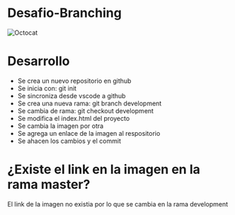 # Desafio-Branching
![Octocat](https://github.com/vapo134/Desafio-Branching/assets/162388832/edad4f14-1d4f-4b34-939e-27097bfd1a12)

# Desarrollo
+ Se crea un nuevo repositorio en github
+ Se inicia con: git init
+ Se sincroniza desde vscode a github
+ Se crea una nueva rama: git branch development
+ Se cambia de rama: git checkout development
+ Se modifica el index.html del proyecto
+ Se cambia la imagen por otra
+ Se agrega un enlace de la imagen al respositorio
+ Se ahacen los cambios y el commit

# ¿Existe el link en la imagen en la rama master?
El link de la imagen no existia por lo que se cambia en la rama development

